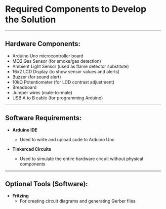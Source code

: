 #  Required Components to Develop the Solution

---

##  Hardware Components:

- Arduino Uno microcontroller board
- MQ2 Gas Sensor (for smoke/gas detection)
- Ambient Light Sensor (used as flame detector substitute)
- 16x2 LCD Display (to show sensor values and alerts)
- Buzzer (for sound alert)
- 10kΩ Potentiometer (for LCD contrast adjustment)
- Breadboard
- Jumper wires (male-to-male)
- USB A to B cable (for programming Arduino)

---

##  Software Requirements:

- **Arduino IDE**
  - Used to write and upload code to Arduino Uno

- **Tinkercad Circuits**
  - Used to simulate the entire hardware circuit without physical components

---

##  Optional Tools (Software):

- **Fritzing**
  - For creating circuit diagrams and generating Gerber files





